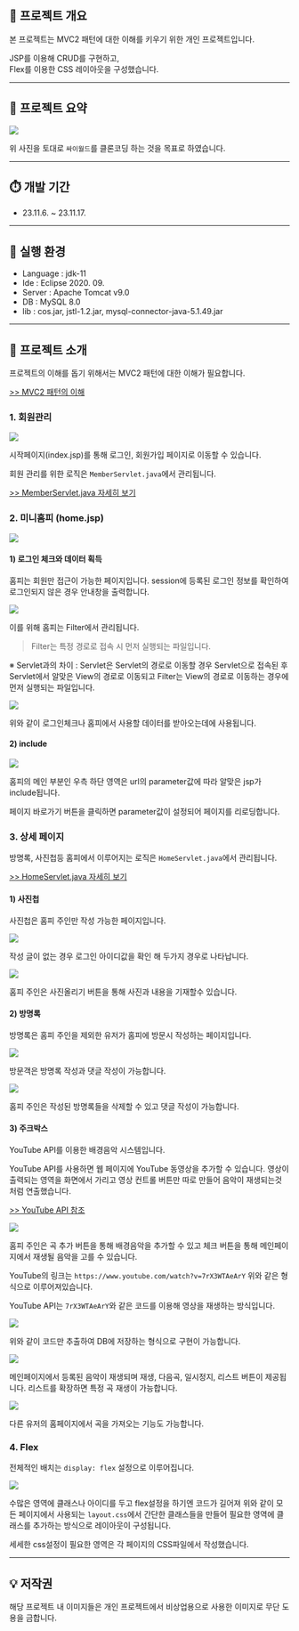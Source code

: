## 📗 프로젝트 개요

본 프로젝트는 MVC2 패턴에 대한 이해를 키우기 위한 개인 프로젝트입니다.

JSP를 이용해 CRUD를 구현하고,<br/>
Flex를 이용한 CSS 레이아웃을 구성했습니다.

---

## 📘 프로젝트 요약

![](https://velog.velcdn.com/images/ksj0314/post/85b43012-963e-4430-a37f-6f508f6d0b45/image.jpg)

위 사진을 토대로 `싸이월드`를 클론코딩 하는 것을 목표로 하였습니다.

---

## ⏱️ 개발 기간

* 23.11.6. ~ 23.11.17.

---

## 📕 실행 환경

* Language : jdk-11
* Ide : Eclipse 2020. 09.
* Server : Apache Tomcat v9.0
* DB : MySQL 8.0
* lib : cos.jar, jstl-1.2.jar, mysql-connector-java-5.1.49.jar

---

## 📙 프로젝트 소개

프로젝트의 이해를 돕기 위해서는 MVC2 패턴에 대한 이해가 필요합니다.

[>> MVC2 패턴의 이해](https://velog.io/@ksj0314/MVC2-%ED%8C%A8%ED%84%B4%EC%9D%98-%EC%9D%B4%ED%95%B4-JSP)

### 1. 회원관리

![](https://velog.velcdn.com/images/ksj0314/post/b8d12b68-8c16-4094-9bd5-5837f9878efc/image.png)

시작페이지(index.jsp)를 통해 로그인, 회원가입 페이지로 이동할 수 있습니다.

회원 관리를 위한 로직은 `MemberServlet.java`에서 관리됩니다.

[>> MemberServlet.java 자세히 보기](#)

### 2. 미니홈피 (home.jsp)

![](https://velog.velcdn.com/images/ksj0314/post/f5a90390-99b6-4c8b-a593-3e240fec9012/image.png)

#### 1) 로그인 체크와 데이터 획득

홈피는 회원만 접근이 가능한 페이지입니다.
session에 등록된 로그인 정보를 확인하여 로그인되지 않은 경우 안내창을 출력합니다.

![](https://velog.velcdn.com/images/ksj0314/post/325692f2-9c90-4b61-b493-5b71d8bd69f3/image.png)

이를 위해 홈피는 Filter에서 관리됩니다.

> Filter는 특정 경로로 접속 시 먼저 실행되는 파일입니다.

※ Servlet과의 차이
: Servlet은 Servlet의 경로로 이동할 경우 Servlet으로 접속된 후 Servlet에서 알맞은 View의 경로로 이동되고
Filter는 View의 경로로 이동하는 경우에 먼저 실행되는 파일입니다.

![](https://velog.velcdn.com/images/ksj0314/post/9bc6622b-a72b-4301-bda2-55755fdbad50/image.png)

위와 같이 로그인체크나 홈피에서 사용할 데이터를 받아오는데에 사용됩니다.

#### 2) include

![](https://velog.velcdn.com/images/ksj0314/post/5080dbef-d537-429b-9ded-4a1f7f523593/image.png)

홈피의 메인 부분인 우측 하단 영역은 url의 parameter값에 따라 알맞은 jsp가 include됩니다. 

페이지 바로가기 버튼을 클릭하면 parameter값이 설정되어 페이지를 리로딩합니다.

### 3. 상세 페이지

방명록, 사진첩등 홈피에서 이루어지는 로직은 `HomeServlet.java`에서 관리됩니다.

[>> HomeServlet.java 자세히 보기](#)

#### 1) 사진첩

사진첩은 홈피 주인만 작성 가능한 페이지입니다.

![](https://velog.velcdn.com/images/ksj0314/post/50829e45-7a95-4ada-98b0-809e7df58766/image.png)


작성 글이 없는 경우 로그인 아이디값을 확인 해 두가지 경우로 나타납니다.

![](https://velog.velcdn.com/images/ksj0314/post/40f21483-b753-4605-a7cb-dcc624b62968/image.png)

홈피 주인은 사진올리기 버튼을 통해 사진과 내용을 기재할수 있습니다.

#### 2) 방명록

방명록은 홈피 주인을 제외한 유저가 홈피에 방문시 작성하는 페이지입니다.

![](https://velog.velcdn.com/images/ksj0314/post/c41f7110-945d-4b67-be5c-03b1d701b18a/image.png)

방문객은 방명록 작성과 댓글 작성이 가능합니다.

![](https://velog.velcdn.com/images/ksj0314/post/68e52ebb-9272-41d1-8d1b-a7931b3f367f/image.png)

홈피 주인은 작성된 방명록들을 삭제할 수 있고 댓글 작성이 가능합니다.

#### 3) 주크박스

YouTube API를 이용한 배경음악 시스템입니다.

YouTube API를 사용하면 웹 페이지에 YouTube 동영상을 추가할 수 있습니다.
영상이 출력되는 영역을 화면에서 가리고 영상 컨트롤 버튼만 따로 만들어 음악이 재생되는것 처럼 연출했습니다.

[>> YouTube API 참조](https://developers.google.com/youtube/iframe_api_reference?hl=ko)

![](https://velog.velcdn.com/images/ksj0314/post/873f138f-cfb3-43b3-84df-5286471edd16/image.png)


홈피 주인은 곡 추가 버튼을 통해 배경음악을 추가할 수 있고
체크 버튼을 통해 메인페이지에서 재생될 음악을 고를 수 있습니다.

YouTube의 링크는 `https://www.youtube.com/watch?v=7rX3WTAeArY`
위와 같은 형식으로 이루어져있습니다.

YouTube API는 `7rX3WTAeArY`와 같은 코드를 이용해 영상을 재생하는 방식입니다.

![](https://velog.velcdn.com/images/ksj0314/post/bccca884-d214-4ae5-92c6-da9bcf204293/image.png)

위와 같이 코드만 추출하여 DB에 저장하는 형식으로 구현이 가능합니다.

![](https://velog.velcdn.com/images/ksj0314/post/cae1e396-5b3a-42e0-9955-fff4babbae5c/image.png)

메인페이지에서 등록된 음악이 재생되며 재생, 다음곡, 일시정지, 리스트 버튼이 제공됩니다.
리스트를 확장하면 특정 곡 재생이 가능합니다.

![](https://velog.velcdn.com/images/ksj0314/post/d5867e0d-9454-4731-b16c-043ec30e5417/image.png)

다른 유저의 홈페이지에서 곡을 가져오는 기능도 가능합니다.

### 4. Flex

전체적인 배치는 `display: flex` 설정으로 이루어집니다.

![](https://velog.velcdn.com/images/ksj0314/post/07d59041-81ba-4644-a8de-5c367a82e6ae/image.png)

수많은 영역에 클래스나 아이디를 두고 flex설정을 하기엔 코드가 길어져
위와 같이 모든 페이지에서 사용되는 `layout.css`에서 간단한 클래스들을 만들어 필요한 영역에 클래스를 추가하는 방식으로 레이아웃이 구성됩니다.

세세한 css설정이 필요한 영역은 각 페이지의 CSS파일에서 작성했습니다.

---

## 💡 저작권

해당 프로젝트 내 이미지들은 개인 프로젝트에서 비상업용으로 사용한 이미지로 무단 도용을 금합니다.
